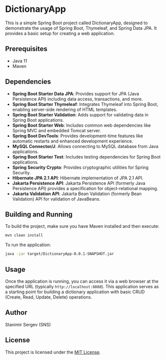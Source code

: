 # DictionaryApp

This is a simple Spring Boot project called DictionaryApp, designed to demonstrate the usage of Spring Boot, Thymeleaf, and Spring Data JPA. It provides a basic setup for creating a web application.

## Prerequisites
- Java 11
- Maven

## Dependencies
- **Spring Boot Starter Data JPA**: Provides support for JPA (Java Persistence API) including data access, transactions, and more.
- **Spring Boot Starter Thymeleaf**: Integrates Thymeleaf into Spring Boot, enabling server-side rendering of HTML templates.
- **Spring Boot Starter Validation**: Adds support for validating data in Spring Boot applications.
- **Spring Boot Starter Web**: Includes common web dependencies like Spring MVC and embedded Tomcat server.
- **Spring Boot DevTools**: Provides development-time features like automatic restarts and enhanced development experience.
- **MySQL Connector/J**: Allows connecting to MySQL database from Java applications.
- **Spring Boot Starter Test**: Includes testing dependencies for Spring Boot applications.
- **Spring Security Crypto**: Provides cryptographic utilities for Spring Security.
- **Hibernate JPA 2.1 API**: Hibernate implementation of JPA 2.1 API.
- **Jakarta Persistence API**: Jakarta Persistence API (formerly Java Persistence API) provides a specification for object-relational mapping.
- **Jakarta Validation API**: Jakarta Bean Validation (formerly Bean Validation) API for validation of JavaBeans.

## Building and Running
To build the project, make sure you have Maven installed and then execute:
```bash
mvn clean install
```

To run the application:
```bash
java -jar target/DictionaryApp-0.0.1-SNAPSHOT.jar
```

## Usage
Once the application is running, you can access it via a web browser at the specified URL (typically `http://localhost:8080`). This application serves as a starting point for building a dictionary application with basic CRUD (Create, Read, Update, Delete) operations.

## Author
Stanimir Sergev (SNS)

## License
This project is licensed under the [MIT License](LICENSE).

